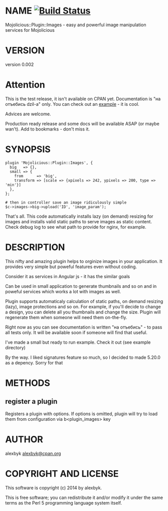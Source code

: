 # NAME [![Build Status](https://travis-ci.org/alexbyk/mojo-images.svg?branch=master)](https://travis-ci.org/alexbyk/mojo-images)

Mojolicious::Plugin::Images - easy and powerful image manipulation services for Mojolicious

# VERSION

version 0.002

# Attention

This is the test release, it isn't available on CPAN yet. Documentation is "на отъебись dzil-а" only.
You can check out an [example](https://github.com/alexbyk/mojo-images/blob/master/examples/Resize.pl) - it is cool. 

Advices are welcome.

Production ready release and some docs will be available ASAP (or maybe wan't). Add to bookmarks - don't miss it.

# SYNOPSIS

    plugin 'Mojolicious::Plugin::Images', {
      big   => {},
      small => {
        from      => 'big',
        transform => [scale => {xpixels => 242, ypixels => 200, type => 'min'}]
      },
    };

    # then in controller save an image ridiculously simple
    $c->images->big->upload('ID', 'image_param');

That's all. This code automatically installs lazy (on demand) resizing for images and
installs valid static paths to serve images as static content. Check debug log to see
what path to provide for nginx, for example.

# DESCRIPTION

This nifty and amazing plugin helps to orginize images in your application. It provides very simple but poweful features
even without coding.

Consider it as services in Angular js - it has the similar goals

Can be used in small application to generate thumbnails and so on and
in poweful services which works a lot with images as well.

Plugin supports automaticaly calculation of static paths, on demand resizing (lazy), image protections and so on.
For example, if you'll decide to change a design, you can delete all you thumbnails and change the size. Plugin will
regenerate them when someone will need them on-the-fly.

Right now as you can see documentation is written "на отъебись" - to pass all tests only. It will be available soon if someone
will find that useful.

I've made a small but ready to run example. Check it out (see example directory)

By the way. I liked signatures feature so much, so I decided to made 5.20.0 as a depency. Sorry for that

# METHODS

## register a plugin

Registers a plugin with options. If options is omitted, plugin will try to load them from
configuration via b<plugin\_images> key

# AUTHOR

alexbyk <alexbyk@cpan.org>

# COPYRIGHT AND LICENSE

This software is copyright (c) 2014 by alexbyk.

This is free software; you can redistribute it and/or modify it under
the same terms as the Perl 5 programming language system itself.
